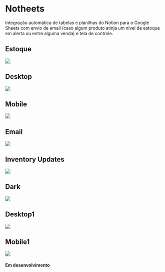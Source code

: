 # Notheets 

Integração automática de tabelas e planilhas do Notion para o Google Sheets com envio de email (caso algum produto atinja um nível de estoque em alerta ou entre alguma venda) e tela de controle.

## Estoque
<img src="assets_readme/estoque.jpg"/>

## Desktop
<img src="assets_readme/notheets1.jpg"/>

## Mobile
<img src="assets_readme/notheets2.jpg"/>

## Email
<img src="assets_readme/email_status_inventory.jpg"/>

## Inventory Updates
<img src="assets_readme/monitor_inventory.jpg"/>

## Dark
<img src="assets_readme/notheets_dark.jpg"/>

## Desktop1
<img src="assets_readme/notheets3.jpg"/>

## Mobile1
<img src="assets_readme/notheets4.jpg"/>


#### Em desenvolvimento
